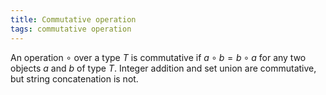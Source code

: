 ```yaml
---
title: Commutative operation
tags: commutative operation
---
```

An operation $\circ$ over a type $T$ is
commutative if $a \circ b = b \circ a$ for
any two objects $a$ and $b$ of type $T$.
Integer addition and set union are
commutative, but string concatenation is
not.